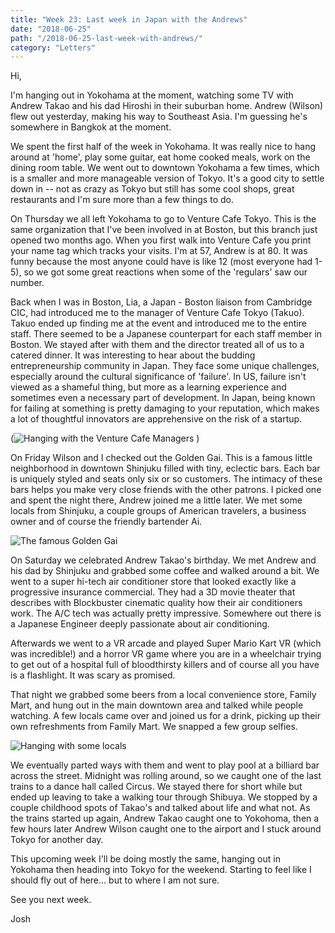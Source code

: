 ```yaml
---
title: "Week 23: Last week in Japan with the Andrews"
date: "2018-06-25"
path: "/2018-06-25-last-week-with-andrews/"
category: "Letters"
---
```


Hi,

I'm hanging out in Yokohama at the moment, watching some TV with Andrew Takao and his dad Hiroshi in their suburban home. Andrew (Wilson) flew out yesterday, making his way to Southeast Asia. I'm guessing he's somewhere in Bangkok at the moment.

We spent the first half of the week in Yokohama. It was really nice to hang around at 'home', play some guitar, eat home cooked meals, work on the dining room table. We went out to downtown Yokohama a few times, which is a smaller and more manageable version of Tokyo. It's a good city to settle down in -- not as crazy as Tokyo but still has some cool shops, great restaurants and I'm sure more than a few things to do. 

On Thursday we all left Yokohama to go to Venture Cafe Tokyo. This is the same organization that I've been involved in at Boston, but this branch just opened two months ago. When you first walk into Venture Cafe you print your name tag which tracks your visits. I'm at 57, Andrew is at 80. It was funny because the most anyone could have is like 12 (most everyone had 1-5), so we got some great reactions when some of the 'regulars' saw our number. 

Back when I was in Boston, Lia, a Japan - Boston liaison from Cambridge CIC, had introduced me to the manager of Venture Cafe Tokyo (Takuo). Takuo ended up finding me at the event and introduced me to the entire staff. There seemed to be a Japanese counterpart for each staff member in Boston. We stayed after with them and the director treated all of us to a catered dinner. It was interesting to hear about the budding entrepreneurship community in Japan. They face some unique challenges, especially around the cultural significance of 'failure'. In US, failure isn't viewed as a shameful thing, but more as a learning experience and sometimes even a necessary part of development. In Japan, being known for failing at something is pretty damaging to your reputation, which makes a lot of thoughtful innovators are apprehensive on the risk of a startup.

(![Hanging with the Venture Cafe Managers](https://lh3.googleusercontent.com/HGluWfZYEDXOY0ZVhHtufTfHd5-8rwu0QuEM78KgGU7ykw_FTs1EyChSE9AkcDdM3LymEc9WTyIwJ__uAzo7UzbZHqVOCdh7LHMdhl2nN373jC39QcNEvauc_MFA6w09a7IYHBEcNJg=w900)
)

On Friday Wilson and I checked out the Golden Gai. This is a famous little neighborhood in downtown Shinjuku filled with tiny, eclectic bars. Each bar is uniquely styled and seats only six or so customers. The intimacy of these bars helps you make very close friends with the other patrons. I picked one and spent the night there, Andrew joined me a little later. We met some locals from Shinjuku, a couple groups of American travelers, a business owner and of course the friendly bartender Ai.

![The famous Golden Gai](https://lh3.googleusercontent.com/ZAOybsRIoZEgz4QgaINeHxWS0tUaykfkLcCcpj-cXtrOrtY9EjgkzDcYNVkTsPk_6cMxLFWaU9iotiEewXtJ4B-iUwWYzj7L4DTZ4VtFlh-xwT_8vxv3Mstdq3hdbHIjkwigV5GRT3U=w900)


On Saturday we celebrated Andrew Takao's birthday. We met Andrew and his dad by Shinjuku and grabbed some coffee and walked around a bit. We went to a super hi-tech air conditioner store that looked exactly like a progressive insurance commercial. They had a 3D movie theater that describes with Blockbuster cinematic quality how their air conditioners work. The A/C tech was actually pretty impressive. Somewhere out there is a Japanese Engineer deeply passionate about air conditioning.

Afterwards we went to a VR arcade and played Super Mario Kart VR (which was incredible!) and a horror VR game where you are in a wheelchair trying to get out of a hospital full of bloodthirsty killers and of course all you have is a flashlight. It was scary as promised.

That night we grabbed some beers from a local convenience store, Family Mart, and hung out in the main downtown area and talked while people watching. A few locals came over and joined us for a drink, picking up their own refreshments from Family Mart. We snapped a few group selfies.

![Hanging with some locals](https://lh3.googleusercontent.com/E4-Ch33RRr75tz7hGBaXO0Gc4JSUFZWK7-y4pJx3EP6nQmC-_LA_hji2YMjyY6V2QbvhI0N3dnUxwkuC9RfY8ZHRmhYM8ybilvTgpMl1XOmZD__8W2YUw_S05kWAGVfn500Pxh1P0gw=w900)


We eventually parted ways with them and went to play pool at a billiard bar across the street. Midnight was rolling around, so we caught one of the last trains to a dance hall called Circus. We stayed there for short while but ended up leaving to take a walking tour through Shibuya. We stopped by a couple childhood spots of Takao's and talked about life and what not. As the trains started up again, Andrew Takao caught one to Yokohoma, then a few hours later Andrew Wilson caught one to the airport and I stuck around Tokyo for another day. 

This upcoming week I'll be doing mostly the same, hanging out in Yokohama then heading into Tokyo for the weekend. Starting to feel like I should fly out of here... but to where I am not sure. 

See you next week.

Josh
